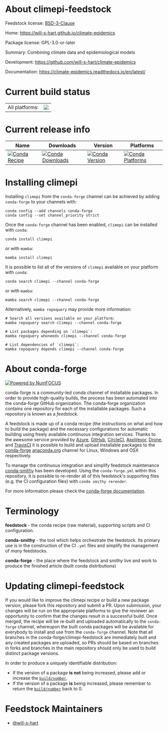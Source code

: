 About climepi-feedstock
=======================

Feedstock license: [BSD-3-Clause](https://github.com/conda-forge/climepi-feedstock/blob/main/LICENSE.txt)

Home: https://will-s-hart.github.io/climate-epidemics

Package license: GPL-3.0-or-later

Summary: Combining climate data and epidemiological models

Development: https://github.com/will-s-hart/climate-epidemics

Documentation: https://climate-epidemics.readthedocs.io/en/latest/

Current build status
====================


<table><tr><td>All platforms:</td>
    <td>
      <a href="https://dev.azure.com/conda-forge/feedstock-builds/_build/latest?definitionId=24330&branchName=main">
        <img src="https://dev.azure.com/conda-forge/feedstock-builds/_apis/build/status/climepi-feedstock?branchName=main">
      </a>
    </td>
  </tr>
</table>

Current release info
====================

| Name | Downloads | Version | Platforms |
| --- | --- | --- | --- |
| [![Conda Recipe](https://img.shields.io/badge/recipe-climepi-green.svg)](https://anaconda.org/conda-forge/climepi) | [![Conda Downloads](https://img.shields.io/conda/dn/conda-forge/climepi.svg)](https://anaconda.org/conda-forge/climepi) | [![Conda Version](https://img.shields.io/conda/vn/conda-forge/climepi.svg)](https://anaconda.org/conda-forge/climepi) | [![Conda Platforms](https://img.shields.io/conda/pn/conda-forge/climepi.svg)](https://anaconda.org/conda-forge/climepi) |

Installing climepi
==================

Installing `climepi` from the `conda-forge` channel can be achieved by adding `conda-forge` to your channels with:

```
conda config --add channels conda-forge
conda config --set channel_priority strict
```

Once the `conda-forge` channel has been enabled, `climepi` can be installed with `conda`:

```
conda install climepi
```

or with `mamba`:

```
mamba install climepi
```

It is possible to list all of the versions of `climepi` available on your platform with `conda`:

```
conda search climepi --channel conda-forge
```

or with `mamba`:

```
mamba search climepi --channel conda-forge
```

Alternatively, `mamba repoquery` may provide more information:

```
# Search all versions available on your platform:
mamba repoquery search climepi --channel conda-forge

# List packages depending on `climepi`:
mamba repoquery whoneeds climepi --channel conda-forge

# List dependencies of `climepi`:
mamba repoquery depends climepi --channel conda-forge
```


About conda-forge
=================

[![Powered by
NumFOCUS](https://img.shields.io/badge/powered%20by-NumFOCUS-orange.svg?style=flat&colorA=E1523D&colorB=007D8A)](https://numfocus.org)

conda-forge is a community-led conda channel of installable packages.
In order to provide high-quality builds, the process has been automated into the
conda-forge GitHub organization. The conda-forge organization contains one repository
for each of the installable packages. Such a repository is known as a *feedstock*.

A feedstock is made up of a conda recipe (the instructions on what and how to build
the package) and the necessary configurations for automatic building using freely
available continuous integration services. Thanks to the awesome service provided by
[Azure](https://azure.microsoft.com/en-us/services/devops/), [GitHub](https://github.com/),
[CircleCI](https://circleci.com/), [AppVeyor](https://www.appveyor.com/),
[Drone](https://cloud.drone.io/welcome), and [TravisCI](https://travis-ci.com/)
it is possible to build and upload installable packages to the
[conda-forge](https://anaconda.org/conda-forge) [anaconda.org](https://anaconda.org/)
channel for Linux, Windows and OSX respectively.

To manage the continuous integration and simplify feedstock maintenance
[conda-smithy](https://github.com/conda-forge/conda-smithy) has been developed.
Using the ``conda-forge.yml`` within this repository, it is possible to re-render all of
this feedstock's supporting files (e.g. the CI configuration files) with ``conda smithy rerender``.

For more information please check the [conda-forge documentation](https://conda-forge.org/docs/).

Terminology
===========

**feedstock** - the conda recipe (raw material), supporting scripts and CI configuration.

**conda-smithy** - the tool which helps orchestrate the feedstock.
                   Its primary use is in the construction of the CI ``.yml`` files
                   and simplify the management of *many* feedstocks.

**conda-forge** - the place where the feedstock and smithy live and work to
                  produce the finished article (built conda distributions)


Updating climepi-feedstock
==========================

If you would like to improve the climepi recipe or build a new
package version, please fork this repository and submit a PR. Upon submission,
your changes will be run on the appropriate platforms to give the reviewer an
opportunity to confirm that the changes result in a successful build. Once
merged, the recipe will be re-built and uploaded automatically to the
`conda-forge` channel, whereupon the built conda packages will be available for
everybody to install and use from the `conda-forge` channel.
Note that all branches in the conda-forge/climepi-feedstock are
immediately built and any created packages are uploaded, so PRs should be based
on branches in forks and branches in the main repository should only be used to
build distinct package versions.

In order to produce a uniquely identifiable distribution:
 * If the version of a package **is not** being increased, please add or increase
   the [``build/number``](https://docs.conda.io/projects/conda-build/en/latest/resources/define-metadata.html#build-number-and-string).
 * If the version of a package **is** being increased, please remember to return
   the [``build/number``](https://docs.conda.io/projects/conda-build/en/latest/resources/define-metadata.html#build-number-and-string)
   back to 0.

Feedstock Maintainers
=====================

* [@will-s-hart](https://github.com/will-s-hart/)

